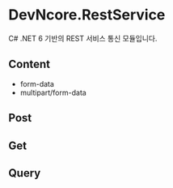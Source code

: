 # DevNcore.RestService
C# .NET 6 기반의 REST 서비스 통신 모듈입니다.

## Content
- form-data
- multipart/form-data

## Post

## Get

## Query
